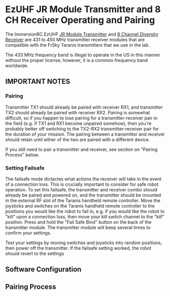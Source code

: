 # EzUHF JR Module Transmitter and 8 CH Receiver Operating and Pairing

The ImmersionRC EzUHF [JR Module Transmitter](https://www.immersionrc.com/fpv-products/ezuhf-jr-module/) and [8 Channel Diversity Receiver](https://www.immersionrc.com/fpv-products/ezuhf-8-channel-diversity-receiver/) are 431 to 450 MHz transmitter receiver modules that are compatible with the FrSky Taranis transmitters that we use in the lab.

The 433 MHz frequency band is illegal to operate in the US in this manner without the proper license; however, it is a common frequency band worldwide.  

## IMPORTANT NOTES

### Pairing

Transmitter TX1 should already be paired with receiver RX1, and transmitter TX2 should already be paired with receiver RX2.  Pairing is somewhat difficult, so if you happen to lose pairing for a transmitter-receiver pair in the field (e.g. if TX1 and RX1 become unpaired somehow), then you're probably better off switching to the TX2-RX2 transmitter-receiver pair for the duration of your mission.  The pairing between a transmitter and receiver should retain until either of the two are paired with a different device.

If you still need to pair a transmitter and receiver, see section on "Pairing Process" below. 

### Setting Failsafe

The failsafe mode dictactes what actions the receiver will take in the event of a connection loss.  This is crucially important to consider for safe robot operation.  To set this failsafe, the transmitter and receiver combo should already be paired and powered on, and the transmitter should be mounted in the external RF slot of the Taranis handheld remote controller.  Move the joysticks and switches on the Taranis handheld remote controller to the positions you would like the robot to fail in, e.g. if you would like the robot to "kill" upon a connection loss, then move your kill switch channel to the "kill" position.  Press and hold the "Fail Safe Bind" button on the back of the transmitter module.  The transmitter module will beep several times to confirm your settings.

Test your settings by moving switches and joysticks into random positions, then power off the transmitter.  If the failsafe setting worked, the robot should revert to the settings 

## Software Configuration

## Pairing Process
